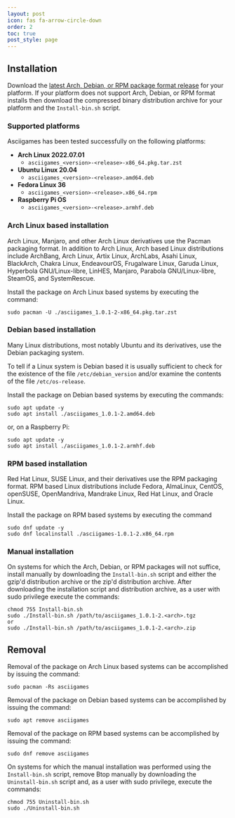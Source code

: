 ```yaml
---
layout: post
icon: fas fa-arrow-circle-down
order: 2
toc: true
post_style: page
---
```


## Installation

Download the [latest Arch, Debian, or RPM package format release](https://github.com/doctorfree/asciigames/releases) for your platform. If your platform does not support Arch, Debian, or RPM format installs then download the compressed binary distribution archive for your platform and the `Install-bin.sh` script.

### Supported platforms

Asciigames has been tested successfully on the following platforms:

- **Arch Linux 2022.07.01**
  - `asciigames_<version>-<release>-x86_64.pkg.tar.zst`
- **Ubuntu Linux 20.04**
  - `asciigames_<version>-<release>.amd64.deb`
- **Fedora Linux 36**
  - `asciigames_<version>-<release>.x86_64.rpm`
- **Raspberry Pi OS**
  - `asciigames_<version>-<release>.armhf.deb`

### Arch Linux based installation

Arch Linux, Manjaro, and other Arch Linux derivatives use the Pacman packaging
format. In addition to Arch Linux, Arch based Linux distributions include
ArchBang, Arch Linux, Artix Linux, ArchLabs, Asahi Linux, BlackArch,
Chakra Linux, EndeavourOS, Frugalware Linux, Garuda Linux,
Hyperbola GNU/Linux-libre, LinHES, Manjaro, Parabola GNU/Linux-libre,
SteamOS, and SystemRescue.

Install the package on Arch Linux based systems by executing the command:

```shell
sudo pacman -U ./asciigames_1.0.1-2-x86_64.pkg.tar.zst
```

### Debian based installation

Many Linux distributions, most notably Ubuntu and its derivatives, use the
Debian packaging system.

To tell if a Linux system is Debian based it is usually sufficient to
check for the existence of the file `/etc/debian_version` and/or examine the
contents of the file `/etc/os-release`.

Install the package on Debian based systems by executing the commands:

```shell
sudo apt update -y
sudo apt install ./asciigames_1.0.1-2.amd64.deb
```

or, on a Raspberry Pi:

```shell
sudo apt update -y
sudo apt install ./asciigames_1.0.1-2.armhf.deb
```

### RPM based installation

Red Hat Linux, SUSE Linux, and their derivatives use the RPM packaging
format. RPM based Linux distributions include Fedora, AlmaLinux, CentOS,
openSUSE, OpenMandriva, Mandrake Linux, Red Hat Linux, and Oracle Linux.

Install the package on RPM based systems by executing the command

```shell
sudo dnf update -y
sudo dnf localinstall ./asciigames-1.0.1-2.x86_64.rpm
```

### Manual installation

On systems for which the Arch, Debian, or RPM packages will not suffice, install manually by downloading the `Install-bin.sh` script and either the gzip'd distribution archive or the zip'd distribution archive. After downloading the installation script and distribution archive, as a user with sudo privilege execute the commands:

```shell
chmod 755 Install-bin.sh
sudo ./Install-bin.sh /path/to/asciigames_1.0.1-2.<arch>.tgz
or
sudo ./Install-bin.sh /path/to/asciigames_1.0.1-2.<arch>.zip
```

## Removal

Removal of the package on Arch Linux based systems can be accomplished by issuing the command:

```shell
sudo pacman -Rs asciigames
```

Removal of the package on Debian based systems can be accomplished by issuing the command:

```shell
sudo apt remove asciigames
```

Removal of the package on RPM based systems can be accomplished by issuing the command:

```shell
sudo dnf remove asciigames
```

On systems for which the manual installation was performed using the `Install-bin.sh` script, remove Btop manually by downloading the `Uninstall-bin.sh` script and, as a user with sudo privilege, execute the commands:

```shell
chmod 755 Uninstall-bin.sh
sudo ./Uninstall-bin.sh
```
